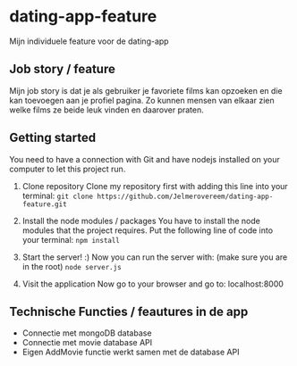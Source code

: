 # dating-app-feature
Mijn individuele feature voor de dating-app

## Job story / feature
Mijn job story is dat je als gebruiker je favoriete films kan opzoeken en die kan toevoegen aan je profiel pagina. Zo kunnen mensen van elkaar zien welke films ze beide leuk vinden en daarover praten.

## Getting started
You need to have a connection with Git and have nodejs installed on your computer to let this project run.

1. Clone repository
Clone my repository first with adding this line into your terminal:
`git clone https://github.com/Jelmerovereem/dating-app-feature.git`

2. Install the node modules / packages
You have to install the node modules that the project requires.
Put the following line of code into your terminal:
`npm install`

3. Start the server! :)
Now you can run the server with: (make sure you are in the root)
`node server.js`

4. Visit the application
Now go to your browser and go to: localhost:8000

## Technische Functies / feautures in de app
* Connectie met mongoDB database
* Connectie met movie database API
* Eigen AddMovie functie werkt samen met de database API 